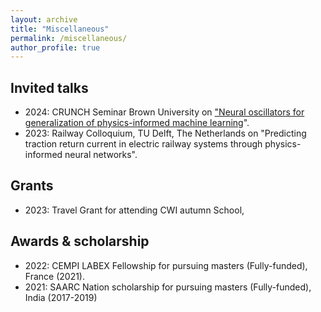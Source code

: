 ```yaml
---
layout: archive
title: "Miscellaneous"
permalink: /miscellaneous/
author_profile: true
---
```


## Invited talks
 - 2024: CRUNCH Seminar Brown University on ["Neural oscillators for generalization of physics-informed machine learning](https://www.youtube.com/watch?v=zJExHI-MYvE&t=1367s)".
 - 2023: Railway Colloquium, TU Delft, The Netherlands on "Predicting traction return current in electric railway systems through physics-informed neural networks".

## Grants
- 2023: Travel Grant for attending CWI autumn School,

## Awards & scholarship

- 2022: CEMPI LABEX Fellowship for pursuing masters (Fully-funded), France (2021).
- 2021: SAARC Nation scholarship for pursuing masters (Fully-funded), India (2017-2019)
